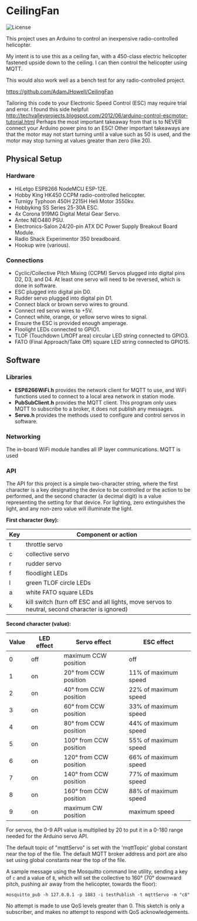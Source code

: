 # CeilingFan

![License](https://img.shields.io/badge/license-MIT-blue "License")

This project uses an Arduino to control an inexpensive radio-controlled helicopter.

My intent is to use this as a ceiling fan, with a 450-class electric helicopter fastened upside down to the ceiling.  I can then control the helicopter using MQTT.

This would also work well as a bench test for any radio-controlled project.

<https://github.com/AdamJHowell/CeilingFan>

Tailoring this code to your Electronic Speed Control (ESC) may require trial and error.  I found this side helpful: <http://techvalleyprojects.blogspot.com/2012/06/arduino-control-escmotor-tutorial.html>  Perhaps the most important takeaway from that is to NEVER connect your Arduino power pins to an ESC!  Other important takeaways are that the motor may not start turning until a value such as 50 is used, and the motor may stop turning at values greater than zero (like 20).

## Physical Setup

### Hardware

- HiLetgo ESP8266 NodeMCU ESP-12E.
- Hobby King HK450 CCPM radio-controlled helicopter.
- Turnigy Typhoon 450H 2215H Heli Motor 3550kv.
- Hobbyking SS Series 25-30A ESC.
- 4x Corona 919MG Digital Metal Gear Servo.
- Antec NEO480 PSU.
- Electronics-Salon 24/20-pin ATX DC Power Supply Breakout Board Module.
- Radio Shack Experimentor 350 breadboard.
- Hookup wire (various).

### Connections

- Cyclic/Collective Pitch Mixing (CCPM) Servos plugged into digital pins D2, D3, and D4.  At least one servo will need to be reversed, which is done in software.
- ESC plugged into digital pin D0.
- Rudder servo plugged into digital pin D1.
- Connect black or brown servo wires to ground.
- Connect red servo wires to +5V.
- Connect white, orange, or yellow servo wires to signal.
- Ensure the ESC is provided enough amperage.
- Floolight LEDs connected to GPIO1.
- TLOF (Touchdown LiftOFf area) circular LED string connected to GPIO3.
- FATO (Final Approach/Take Off) square LED string connected to GPIO15.

## Software

### Libraries

- **ESP8266WiFi.h** provides the network client for MQTT to use, and WiFi functions used to connect to a local area network in station mode.
- **PubSubClient.h** provides the MQTT client.  This program only uses MQTT to subscribe to a broker, it does not publish any messages.
- **Servo.h** provides the methods used to configure and control servos in software.

### Networking

The in-board WiFi module handles all IP layer communications.
MQTT is used

### API

The API for this project is a simple two-character string, where the first character is a key designating the device to be controlled or the action to be performed, and the second character (a decimal digit) is a value representing the setting for that device.
For lighting, zero extinguishes the light, and any non-zero value will illuminate the light.

**First character (key):**

| Key | Component or action |
|---|---|
| t | throttle servo |
| c | collective servo |
| r | rudder servo |
| f | floodlight LEDs |
| l | green TLOF circle LEDs |
| a | white FATO square LEDs |
| k | kill switch (turn off ESC and all lights, move servos to neutral, second character is ignored) |

**Second character (value):**

| Value | LED effect | Servo effect | ESC effect |
|---|---|---|---|
| 0 | off | maximum CCW position | off |
| 1 | on | 20° from CCW position | 11% of maximum speed |
| 2 | on | 40° from CCW position | 22% of maximum speed |
| 3 | on | 60° from CCW position | 33% of maximum speed |
| 4 | on | 80° from CCW position | 44% of maximum speed |
| 5 | on | 100° from CCW position | 55% of maximum speed |
| 6 | on | 120° from CCW position | 66% of maximum speed |
| 7 | on | 140° from CCW position | 77% of maximum speed |
| 8 | on | 160° from CCW position | 88% of maximum speed |
| 9 | on | maximum CW position | maximum speed |

For servos, the 0-9 API value is multiplied by 20 to put it in a 0-180 range needed for the Arduino servo API.

The default topic of "mqttServo" is set with the 'mqttTopic' global constant near the top of the file.  The default MQTT broker address and port are also set using global constants near the top of the file.

A sample message using the Mosquitto command line utility, sending a key of `c` and a value of `8`, which will set the collective to 160° (70° downward pitch, pushing air away from the helicopter, towards the floor):

```mosquitto_pub -h 127.0.0.1 -p 1883 -i testPublish -t mqttServo -m "c8"```

No attempt is made to use QoS levels greater than 0.  This sketch is only a subscriber, and makes no attempt to respond with QoS acknowledgements.
